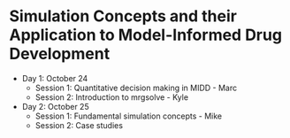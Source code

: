 
# Simulation Concepts and their Application to Model-Informed Drug Development


- Day 1: October 24
  - Session 1: Quantitative decision making in MIDD - Marc
  - Session 2: Introduction to mrgsolve - Kyle
- Day 2: October 25
  - Session 1: Fundamental simulation concepts - Mike
  - Session 2: Case studies


